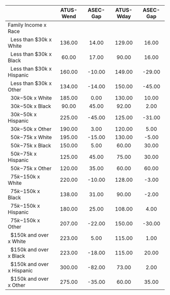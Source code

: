 
|                      |    ATUS-Wend |     ASEC-Gap |    ATUS-Wday |     ASEC-Gap |
| -------------------- | :----------: | :----------: | :----------: | :----------: |
| Family Income x Race |              |              |              |              |
| &nbsp;&nbsp;Less than $30k x White |       136.00 |        14.00 |       129.00 |        16.00 |
| &nbsp;&nbsp;Less than $30k x Black |        60.00 |        17.00 |        90.00 |        16.00 |
| &nbsp;&nbsp;Less than $30k x Hispanic |       160.00 |       -10.00 |       149.00 |       -29.00 |
| &nbsp;&nbsp;Less than $30k x Other |       134.00 |       -14.00 |       150.00 |       -45.00 |
| &nbsp;&nbsp;$30k-$50k x White |       185.00 |         0.00 |       130.00 |        10.00 |
| &nbsp;&nbsp;$30k-$50k x Black |        90.00 |        45.00 |        92.00 |         2.00 |
| &nbsp;&nbsp;$30k-$50k x Hispanic |       225.00 |       -45.00 |       125.00 |       -31.00 |
| &nbsp;&nbsp;$30k-$50k x Other |       190.00 |         3.00 |       120.00 |         5.00 |
| &nbsp;&nbsp;$50k-$75k x White |       195.00 |       -15.00 |       130.00 |        -5.00 |
| &nbsp;&nbsp;$50k-$75k x Black |       150.00 |         5.00 |        60.00 |        30.00 |
| &nbsp;&nbsp;$50k-$75k x Hispanic |       125.00 |        45.00 |        75.00 |        30.00 |
| &nbsp;&nbsp;$50k-$75k x Other |       120.00 |        35.00 |        60.00 |        60.00 |
| &nbsp;&nbsp;$75k-$150k x White |       220.00 |       -10.00 |       128.00 |        -3.00 |
| &nbsp;&nbsp;$75k-$150k x Black |       138.00 |        31.00 |        90.00 |        -2.00 |
| &nbsp;&nbsp;$75k-$150k x Hispanic |       180.00 |        25.00 |       108.00 |         4.00 |
| &nbsp;&nbsp;$75k-$150k x Other |       207.00 |       -22.00 |       150.00 |       -30.00 |
| &nbsp;&nbsp;$150k and over x White |       223.00 |         5.00 |       115.00 |         1.00 |
| &nbsp;&nbsp;$150k and over x Black |       223.00 |       -18.00 |       115.00 |        20.00 |
| &nbsp;&nbsp;$150k and over x Hispanic |       300.00 |       -82.00 |        73.00 |         2.00 |
| &nbsp;&nbsp;$150k and over x Other |       275.00 |       -35.00 |        60.00 |        35.00 |

